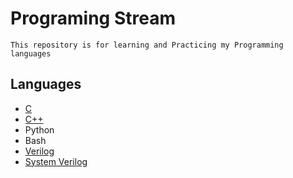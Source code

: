 # Programing Stream

`This repository is for learning and Practicing my Programming languages`

## Languages

- [C](C)
- [C++](C++)
- Python
- Bash
- [Verilog](Verilog)
- [System Verilog](System_Verilog)

